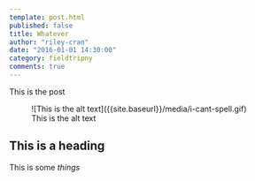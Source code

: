 ```yaml
---
template: post.html
published: false
title: Whatever
author: "riley-cran"
date: "2016-01-01 14:30:00"
category: fieldtripny
comments: true
---
```



This is the post

<figure>![This is the alt text]({{site.baseurl}}/media/i-cant-spell.gif)<figcaption>This is the alt text</figcation></figure>

##  This is a heading

This is some _things_
